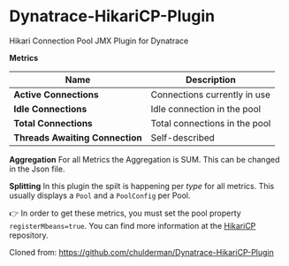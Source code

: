 # Dynatrace-HikariCP-Plugin
Hikari Connection Pool JMX Plugin for Dynatrace


**Metrics**

| Name | Description |
| --- | --- |
| **Active Connections** | Connections currently in use |
| **Idle Connections** | Idle connection in the pool |
| **Total Connections** | Total connections in the pool |
| **Threads Awaiting Connection** | Self-described |

**Aggregation**
For all Metrics the Aggregation is SUM. This can be changed in the Json file. 


**Splitting**
In this plugin the spilt is happening per *type* for all metrics. This usually displays a `Pool` and a `PoolConfig` per Pool.

👉 In order to get these metrics, you must set the pool property `registerMbeans=true`. You can find more information at the [HikariCP](https://github.com/brettwooldridge/HikariCP/wiki/MBean-(JMX)-Monitoring-and-Management) repository.

Cloned from: https://github.com/chulderman/Dynatrace-HikariCP-Plugin
